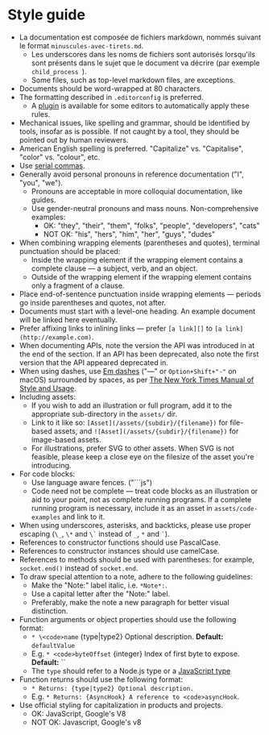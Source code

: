 # Style guide

* La documentation est composée de fichiers markdown, nommés suivant le format `minuscules-avec-tirets.md`. 
  * Les underscores dans les noms de fichiers sont autorisés lorsqu'ils sont présents dans le sujet que le document va décrire (par exemple `child_process `).
  * Some files, such as top-level markdown files, are exceptions.
* Documents should be word-wrapped at 80 characters.
* The formatting described in `.editorconfig` is preferred. 
  * A [plugin](http://editorconfig.org/#download) is available for some editors to automatically apply these rules.
* Mechanical issues, like spelling and grammar, should be identified by tools, insofar as is possible. If not caught by a tool, they should be pointed out by human reviewers.
* American English spelling is preferred. "Capitalize" vs. "Capitalise", "color" vs. "colour", etc.
* Use [serial commas](https://en.wikipedia.org/wiki/Serial_comma).
* Generally avoid personal pronouns in reference documentation ("I", "you", "we"). 
  * Pronouns are acceptable in more colloquial documentation, like guides.
  * Use gender-neutral pronouns and mass nouns. Non-comprehensive examples: 
    * OK: "they", "their", "them", "folks", "people", "developers", "cats"
    * NOT OK: "his", "hers", "him", "her", "guys", "dudes"
* When combining wrapping elements (parentheses and quotes), terminal punctuation should be placed: 
  * Inside the wrapping element if the wrapping element contains a complete clause — a subject, verb, and an object.
  * Outside of the wrapping element if the wrapping element contains only a fragment of a clause.
* Place end-of-sentence punctuation inside wrapping elements — periods go inside parentheses and quotes, not after.
* Documents must start with a level-one heading. An example document will be linked here eventually.
* Prefer affixing links to inlining links — prefer `[a link][]` to `[a link](http://example.com)`.
* When documenting APIs, note the version the API was introduced in at the end of the section. If an API has been deprecated, also note the first version that the API appeared deprecated in.
* When using dashes, use [Em dashes](https://en.wikipedia.org/wiki/Dash#Em_dash) ("—" or `Option+Shift+"-"` on macOS) surrounded by spaces, as per [The New York Times Manual of Style and Usage](https://en.wikipedia.org/wiki/The_New_York_Times_Manual_of_Style_and_Usage).
* Including assets: 
  * If you wish to add an illustration or full program, add it to the appropriate sub-directory in the `assets/` dir.
  * Link to it like so: `[Asset](/assets/{subdir}/{filename})` for file-based assets, and `![Asset](/assets/{subdir}/{filename})` for image-based assets.
  * For illustrations, prefer SVG to other assets. When SVG is not feasible, please keep a close eye on the filesize of the asset you're introducing.
* For code blocks: 
  * Use language aware fences. ("```js")
  * Code need not be complete — treat code blocks as an illustration or aid to your point, not as complete running programs. If a complete running program is necessary, include it as an asset in `assets/code-examples` and link to it.
* When using underscores, asterisks, and backticks, please use proper escaping (`\_`, `\*` and `` \` `` instead of `_`, `*` and `` ` ``).
* References to constructor functions should use PascalCase.
* References to constructor instances should use camelCase.
* References to methods should be used with parentheses: for example, `socket.end()` instead of `socket.end`.
* To draw special attention to a note, adhere to the following guidelines: 
  * Make the "Note:" label italic, i.e. `*Note*:`.
  * Use a capital letter after the "Note:" label.
  * Preferably, make the note a new paragraph for better visual distinction.
* Function arguments or object properties should use the following format: 
  * `* \<code>name` {type|type2} Optional description. **Default:** `defaultValue`</code>
  * E.g. `* <code>byteOffset` {integer} Index of first byte to expose. **Default:** ``</code>
  * The `type` should refer to a Node.js type or a [JavaScript type](https://developer.mozilla.org/en-US/docs/Web/JavaScript/Guide/Grammar_and_types#Data_structures_and_types)
* Function returns should use the following format: 
  * `* Returns: {type|type2} Optional description.`
  * E.g. `* Returns: {AsyncHook} A reference to <code>asyncHook`.</code>
* Use official styling for capitalization in products and projects. 
  * OK: JavaScript, Google's V8
  * NOT OK: Javascript, Google's v8
